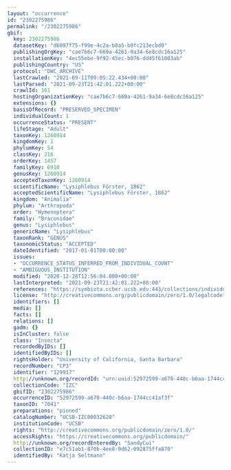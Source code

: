 ```yaml
---
layout: "occurrence"
id: "2302275986"
permalink: "/2302275986"
gbif:
  key: 2302275986
  datasetKey: "d6097f75-f99e-4c2a-b8a5-b0fc213ecbd0"
  publishingOrgKey: "cae7b6c7-669a-4261-9a34-6e8cdc16a125"
  installationKey: "4ec55ebe-9f92-45ec-b076-dd45f61003ab"
  publishingCountry: "US"
  protocol: "DWC_ARCHIVE"
  lastCrawled: "2021-09-11T09:05:22.434+00:00"
  lastParsed: "2021-09-23T21:42:01.222+00:00"
  crawlId: 161
  hostingOrganizationKey: "cae7b6c7-669a-4261-9a34-6e8cdc16a125"
  extensions: {}
  basisOfRecord: "PRESERVED_SPECIMEN"
  individualCount: 1
  occurrenceStatus: "PRESENT"
  lifeStage: "Adult"
  taxonKey: 1260914
  kingdomKey: 1
  phylumKey: 54
  classKey: 216
  orderKey: 1457
  familyKey: 6910
  genusKey: 1260914
  acceptedTaxonKey: 1260914
  scientificName: "Lysiphlebus Förster, 1862"
  acceptedScientificName: "Lysiphlebus Förster, 1862"
  kingdom: "Animalia"
  phylum: "Arthropoda"
  order: "Hymenoptera"
  family: "Braconidae"
  genus: "Lysiphlebus"
  genericName: "Lysiphlebus"
  taxonRank: "GENUS"
  taxonomicStatus: "ACCEPTED"
  dateIdentified: "2017-01-01T00:00:00"
  issues:
  - "OCCURRENCE_STATUS_INFERRED_FROM_INDIVIDUAL_COUNT"
  - "AMBIGUOUS_INSTITUTION"
  modified: "2020-12-28T12:56:04.000+00:00"
  lastInterpreted: "2021-09-23T21:42:01.222+00:00"
  references: "https://symbiota.ccber.ucsb.edu:443/collections/individual/index.php?occid=129917"
  license: "http://creativecommons.org/publicdomain/zero/1.0/legalcode"
  identifiers: []
  media: []
  facts: []
  relations: []
  gadm: {}
  isInCluster: false
  class: "Insecta"
  recordedByIDs: []
  identifiedByIDs: []
  rightsHolder: "University of California, Santa Barbara"
  recordNumber: "CP3"
  identifier: "129917"
  http://unknown.org/recordId: "urn:uuid:52972599-a678-440c-b6aa-1744cc41af3f"
  collectionCode: "IZC"
  gbifID: "2302275986"
  occurrenceID: "52972599-a678-440c-b6aa-1744cc41af3f"
  taxonID: "7041"
  preparations: "pinned"
  catalogNumber: "UCSB-IZC00032628"
  institutionCode: "UCSB"
  rights: "http://creativecommons.org/publicdomain/zero/1.0/"
  accessRights: "https://creativecommons.org/publicdomain/"
  http://unknown.org/recordEnteredBy: "SandyCui"
  collectionID: "e7c51ab1-870b-4ee8-9d62-092875ffa870"
  identifiedBy: "Katja Seltmann"
---
```

